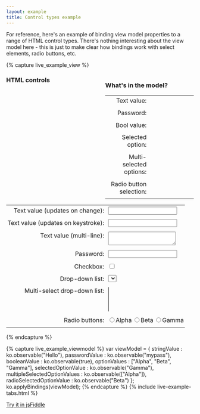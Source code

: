 ```yaml
---
layout: example
title: Control types example
---
```


<style type="text/css">
.readout { width: 17em; float: right; }
.readout td { width: 50%; }
tr { vertical-align: top }
td { padding: 0.2em 0.2em 0.6em 0.2em; }
td.label { text-align: right; padding-right: 0.5em; }
input[type=radio] { margin: 0 0.25em 0 0.25em }
</style>

For reference, here's an example of binding view model properties to a range of HTML control types. There's nothing interesting about the view model here - this is just to make clear how bindings work with select elements, radio buttons, etc.

{% capture live_example_view %}            
<div class="readout">
    <h3>What's in the model?</h3>
    <table>
        <tr>
            <td class="label">Text value:</td>
            <td data-bind="text: stringValue"></td>
        </tr>
        <tr>
            <td class="label">Password:</td>
            <td data-bind="text: passwordValue"></td>
        </tr>
        <tr>
            <td class="label">Bool value:</td>
            <td data-bind='text: booleanValue() ? "True" : "False"'></td>
        </tr>
        <tr>
            <td class="label">Selected option:</td>
            <td data-bind="text: selectedOptionValue"></td>
        </tr>
        <tr>
            <td class="label">Multi-selected options:</td>
            <td data-bind="text: multipleSelectedOptionValues"></td>
        </tr>
        <tr>
            <td class="label">Radio button selection:</td>
            <td data-bind="text: radioSelectedOptionValue"></td>
        </tr>
    </table>
</div>

<h3>HTML controls</h3>
<table>
    <tr>
        <td class="label">Text value (updates on change):</td>
        <td><input data-bind="value: stringValue" /></td>
    </tr>
    <tr>
        <td class="label">Text value (updates on keystroke):</td>
        <td><input data-bind='value: stringValue, valueUpdate: "afterkeydown"' /></td>
    </tr>
    <tr>
        <td class="label">Text value (multi-line):</td>
        <td><textarea data-bind="value: stringValue"> </textarea></td>
    </tr>
    <tr>
        <td class="label">Password:</td>
        <td><input type="password" data-bind="value: passwordValue" /></td>
    </tr>
    <tr>
        <td class="label">Checkbox:</td>
        <td><input type="checkbox" data-bind="checked: booleanValue" /></td>
    </tr>
    <tr>
        <td class="label">Drop-down list:</td>
        <td><select data-bind="options: optionValues, value: selectedOptionValue"></select></td>
    </tr>
    <tr>
        <td class="label">Multi-select drop-down list:</td>
        <td><select multiple="multiple" data-bind="options: optionValues, selectedOptions: multipleSelectedOptionValues"></select></td>
    </tr>
    <tr>
        <td class="label">Radio buttons:</td>
        <td>
            <label><input type="radio" value="Alpha" data-bind="checked: radioSelectedOptionValue" />Alpha</label>
            <label><input type="radio" value="Beta" data-bind="checked: radioSelectedOptionValue" />Beta</label>
            <label><input type="radio" value="Gamma" data-bind="checked: radioSelectedOptionValue" />Gamma</label>
        </td>
    </tr>
</table>

{% endcapture %}

{% capture live_example_viewmodel %}
    var viewModel = {
        stringValue : ko.observable("Hello"),
        passwordValue : ko.observable("mypass"),
        booleanValue : ko.observable(true),
        optionValues : ["Alpha", "Beta", "Gamma"],
        selectedOptionValue : ko.observable("Gamma"),
        multipleSelectedOptionValues : ko.observable(["Alpha"]),
        radioSelectedOptionValue : ko.observable("Beta")
    };
    ko.applyBindings(viewModel);
{% endcapture %}
{% include live-example-tabs.html %}

[Try it in jsFiddle](http://jsfiddle.net/rniemeyer/ZbrB7/)